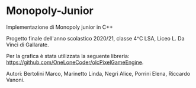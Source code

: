 # Monopoly-Junior
Implementazione di Monopoly junior in C++

Progetto finale dell'anno scolastico 2020/21, classe 4^C LSA, Liceo L. Da Vinci di Gallarate.

Per la grafica è stata utilizzata la seguente libreria: https://github.com/OneLoneCoder/olcPixelGameEngine.

Autori:
Bertolini Marco,
Marinetto Linda,
Negri Alice,
Porrini Elena,
Riccardo Vanoni.
